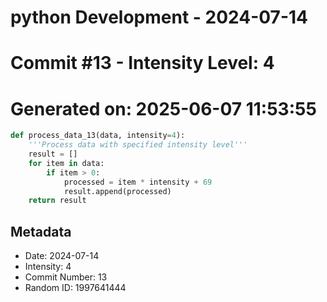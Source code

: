 ﻿# python Development - 2024-07-14
# Commit #13 - Intensity Level: 4
# Generated on: 2025-06-07 11:53:55
```python
def process_data_13(data, intensity=4):
    '''Process data with specified intensity level'''
    result = []
    for item in data:
        if item > 0:
            processed = item * intensity + 69
            result.append(processed)
    return result
```
## Metadata
- Date: 2024-07-14
- Intensity: 4
- Commit Number: 13
- Random ID: 1997641444
